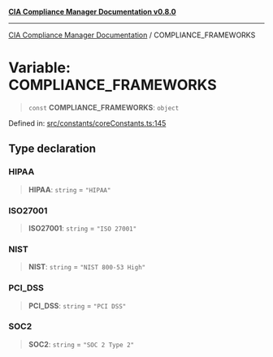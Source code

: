 [**CIA Compliance Manager Documentation v0.8.0**](../README.md)

***

[CIA Compliance Manager Documentation](../globals.md) / COMPLIANCE\_FRAMEWORKS

# Variable: COMPLIANCE\_FRAMEWORKS

> `const` **COMPLIANCE\_FRAMEWORKS**: `object`

Defined in: [src/constants/coreConstants.ts:145](https://github.com/Hack23/cia-compliance-manager/blob/cb6149c89796a3270553cf52dea8f2c5b402dd17/src/constants/coreConstants.ts#L145)

## Type declaration

### HIPAA

> **HIPAA**: `string` = `"HIPAA"`

### ISO27001

> **ISO27001**: `string` = `"ISO 27001"`

### NIST

> **NIST**: `string` = `"NIST 800-53 High"`

### PCI\_DSS

> **PCI\_DSS**: `string` = `"PCI DSS"`

### SOC2

> **SOC2**: `string` = `"SOC 2 Type 2"`

